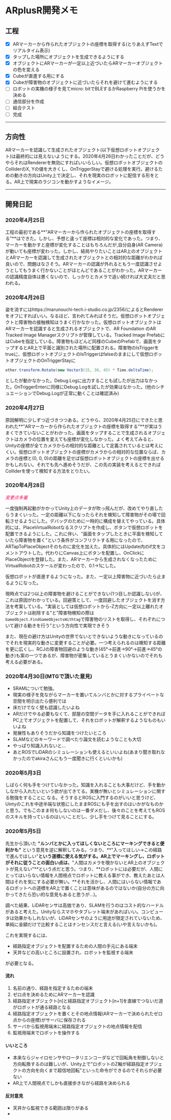 # ARplusR開発メモ

## 工程

- [x] ARマーカーから作られたオブジェクトの座標を取得する(とりあえずTextでリアルタイム表示)
- [x] タップした場所にオブジェクトを生成できるようにする
- [x] オブジェクトにARマーカーが一定以上近づいたらARマーカーオブジェクトの色を変える
- [x] Cubeが直進する用にする
- [x] Cubeが障害物のオブジェクトに近づいたらそれを避けて進むようにする
- [ ] ロボットの実機の様子を見てmicro: bitでBLEするかRaspberry Piを使うかを決める
- [ ] 通信部分を作成
- [ ] 結合テスト
- [ ] 完成

---

## 方向性

  ARマーカーを認識して生成されたオブジェクト(以下仮想ロボットオブジェクト)は最終的には見えないようにする。2020年4月26日わかったことだが、どうやらそれはRendererを無効にすればいいらしい。仮想ロボットオブジェクトのColliderのX, Yの値を大きくし、OnTriggerStayで避ける処理を実行。避けるための動きの方向はUnity上で決定し、それを現実のロボットに配信する形をとる。AR上で現実のラジコンを動かすようなイメージ。

---

## 開発日記

### 2020年4月25日

 工程の最初である**"ARマーカーから作られたオブジェクトの座標を取得する"**はできた。しかし、予想と違って座標は相対的な変化であった。つまり、マーカーを動かすと座標が変化することはもちろんだが,自分自身(AR Camera)が動いても座標が変わった。しかし、結局やりたいことはAR上のオブジェクトとARマーカーを認識して生成されたオブジェクトとの相対的な距離がわかれば良いので、問題はなさそう。ARマーカーの認識が外れるともう一度認識させようとしてもうまく行かないことがほとんどであることがわかった。ARマーカーの認識精度自体は悪くないので、しっかりとカメラで追い続ければ大丈夫だと思われる。

### 2020年4月26日

 姿を消すにはhttps://marunouchi-tech.i-studio.co.jp/2356/によるとRendererをオフにすればいい。なるほど、言われてみればそうだ。仮想ロボットオブジェクトと障害物の接触検知はうまく行かなかった。仮想ロボットオブジェクトはARマーカーを認識すると生成されるオブジェクトで、AR Foundation のAR Tracked Image Managerスクリプトが管理している。Tracked Image PrefabにはCubeを指定している。障害物もほどんど同様のCubeのPrefabで、画面をタップするとAR上で平面と識別された場所に配置される。障害物のIsTriggerをtrueに、仮想ロボットオブジェクトのIsTriggerはfalseのままにして仮想ロボットオブジェクトのOnTriggerStayに

```c#
other.transform.Rotate(new Vector3(15, 30, 45) * Time.deltaTime);
```

としたが動かなかった。Debug.Logに出力することも試したが出力はなかった。OnTriggerEnterに同様にDebug.Logを試したが効果はなかった。(他のシチュエーションでDebug.Logが正常に動くことは確認済み)

### 2020年4月27日

 原因解明に少しずつ近づきつつある。どうやら、2020年4月25日にできたと思われた**"ARマーカーから作られたオブジェクトの座標を取得する"**が実はうまくできていないことがわかった。画面をタップすることで生成されるオブジェクトはカメラの位置を変えても座標が変化しなかった。よく考えてみると、Unityの座標が全てカメラからの相対的な距離として定義されているとは考えにくい。仮想ロボットオブジェクトの座標がカメラからの相対的な位置ならば、カメラの座標と(0, 0, 0)の距離を足せば仮想ロボットオブジェクトの座標を出せるかもしれない。それでも先へ進めそうだが、この先の実装を考えるとできればColliderを使って検知する方法をとりたい。

### 2020年4月28日

*<font color="#FF0461">変更点多量</font>*

 一度強制再起動がかかってUnity上のデータが吹っ飛んだが、改めてやり直したらうまくいった。一定の距離以下になったらそれを検知して障害物がその場で回転させるようにした。デバッグのために一時的に構成を替えてやっている。具体的には、PlaceVirtualRobotなるスクリプトを作成し、ボタンで仮想ロボットを配置できるようにした。これに伴い、"画面をタップしたときに平面を検知していたら障害物を置く"という条件がコンフリクトする用になったので、ARTapToPlaceObjectそのものに変化を加えた。具体的にはUpdate内のif文をコメントアウトした。代わりにCanvas上にボタンを配置し、OnClickにPlaceObjectを登録した。また、ARマーカーから生成されなくなったためにVirtualRobotのスケールが変わったので、0.1→1にした。

 仮想ロボットが直進するようになった。また、一定以上障害物に近づいたら止まるようになった。

 現時点では2つ以上の障害物を避けることができない(1つ目しか認識しない)が、これは原因がわかっている。回避策として、一度回避したオブジェクトを消す方法を考案している。"実装としては仮想ロボットから-Z方向に一定以上離れたオブジェクトは削除する"と"障害物検知の際は`GameObject.FindGameObjectsWithtag`で障害物のリストを取得し、それぞれについて避ける動きを行う"という方向性で実現できそう



また、現在の避け方はUnityの世界でないとできないような動きになっているのでそれを現実的な動きに変更することが必要。一つ考えられるのは検知する距離を更に広くし、RCJの障害物回避のような動き(45°→前進→90°→前進→45°の動き)も案の一つであるが、障害物が密集しているとうまくいかないのでそれも考える必要がある。

### 2020年4月30日(MTGで頂いた意見)

+ SRAMについて勉強。
+ 現実の様子を見ながらマーカーを置いてルンバとかに対するプライベートな空間を明示出たら便利では
+ 床だけでなく壁も認識したいよね
+ ARだけでやる必要もなくて、部屋の空間データを手に入れることができればPC上でオブジェクトを配置して、それをロボットが解釈するようなものもいいよね
+ 発展性もありそうだから知識をつけたいところ
+ SLAMなどのキーワードで調べたり論文を読むようなことも大切
+ やっぱり知識入れないと…
+ あとROSでLiDARのシミュレーションも使えるといいよね(あまり聞き取れなかったのでakiraさんにもう一度聞きに行くといいかも)

### 2020年5月3日

 しばらく何も手をつけていなかった。知識を入れることも大事だけど、手を動かしながら入れたいという欲が出てきてる。実機が無いとシミュレーションに関する勉強をすることに なる。そうするとROSに入門するのがいいと思うけど、Uintyのこれを中途半端な状態にしたままROSにも手を出すのはいかがなものかと思う。でもこのまま何もしないのは一番ダメだし、後々のことを考えてもROSのスキルを持っているのはいいことだし、少し手をつけて見ることにする。

### 2020年5月5日

 先生から頂いた **"ルンバとかに入ってほしくないところにマーキングできると便利かも"** という意見を逆に解釈してみる。つまり、**"入ってほしい→この経路で進んでほしい"**という道標に使える気がする。AR上でマーキングし、ロボットがそれに従うことの面白い点は、**"人間はカメラを覗かないとAR上のオブジェクトが見えない"**という点だと思う。つまり、**ロボットには必要だが、人間にとってはいらない情報を人間視点でロボットに教える事ができ、教えたあとは人間はそれを気にする必要が無い。**それを活かし、人間にはいらない情報であるロボットへの道標をAR上で置くことは意味があるのではないか(自分の方に向かってきたら恐い的な意見もあると思うが…)。

 調べた結果、LiDARセンサは高価であり、SLAMを行うのはコスト的なハードルがあると考えた。Unityならスマホやタブレット端末があればいい。コンピュータは効果かもしれないが、LiDARセンサのように用途が限定されていないため、単純に金額だけで比較することはナンセンスだと言える(いや言えないかも)。

 これを実現するには、

+ 経路指定オブジェクトを配置するための人間の手元にある端末
+ 天井などの高いところに設置され、ロボットを監視する端末

が必要となる。

#### 流れ

1. 名前の通り、経路を指定するための端末
2. ゼロ点を決めるためにARマーカーを認識
3. 経路指定オブジェクト[n]と経路指定オブジェクト[n+1]を直線でつないだ道がロボットが通る経路となる
4. 経路指定オブジェクトを置くとその地点情報(ARマーカーで決められたゼロ点からの座標)がサーバに保存される
5. サーバから監視用端末に経路指定オブジェクトの地点情報を配信
6. 監視用端末でロボットを操作する

#### いいところ

+ 本来ならジャイロセンサやロータリエンコーダなどで回転角を制御しないと方向転換するのは難しいが、Unity上で"ロボットのZ軸が経路指定オブジェクトの方向を向くまで超信地回転"といった命令ができるのでそれらが必要ない
+ AR上で人間視点でしかも直接歩きながら経路を決められる

#### 反対意見

+ 天井から監視できる範囲は限りがある
+ 